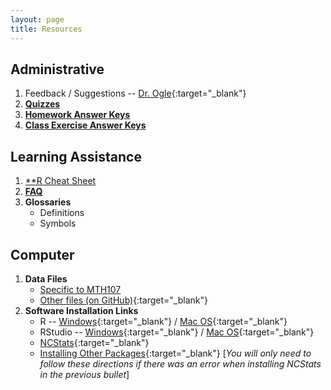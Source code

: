 ```yaml
---
layout: page
title: Resources
---
```


## Administrative
1. Feedback / Suggestions -- [Dr. Ogle](https://www.suggestionox.com/r/W16-107){:target="_blank"}
1. [**Quizzes**](quizzes/)
1. [**Homework Answer Keys**](homework-keys/)
1. [**Class Exercise Answer Keys**](ce-keys/)

## Learning Assistance
1. [**R Cheat Sheet](MTH107-Rcheatsheet.pdf)
1. [**FAQ**](FAQ/)
1. **Glossaries**
    * Definitions
    * Symbols

## Computer
1. **Data Files**
    * [Specific to MTH107](data_107)
    * [Other files (on GitHub)](https://github.com/droglenc/NCData){:target="_blank"}
1. **Software Installation Links**
    * R -- [Windows](http://derekogle.com/IFAR/supplements/installations/InstallRWin.html){:target="_blank"} / [Mac OS](http://derekogle.com/IFAR/supplements/installations/InstallRMac.html){:target="_blank"}
    * RStudio -- [Windows](http://derekogle.com/IFAR/supplements/installations/InstallRStudioWin.html){:target="_blank"} / [Mac OS](http://derekogle.com/IFAR/supplements/installations/InstallRStudioMac.html){:target="_blank"}
    * [NCStats](https://github.com/droglenc/NCStats#installation){:target="_blank"}
    * [Installing Other Packages](http://derekogle.com/IFAR/supplements/installations/InstallPackagesRStudio.html){:target="_blank"} [*You will only need to follow these directions if there was an error when installing NCStats in the previous bullet*]
